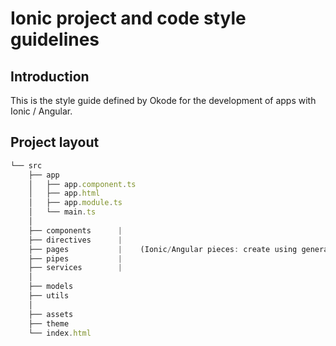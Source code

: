 # Ionic project and code style guidelines

## Introduction
This is the style guide defined by Okode for the development of apps with Ionic / Angular.

## Project layout

```typescript
└── src
    ├── app
    │   ├── app.component.ts
    │   ├── app.html
    │   ├── app.module.ts
    │   └── main.ts
    │   
    ├── components      |
    ├── directives      |
    ├── pages           |    (Ionic/Angular pieces: create using generator)
    ├── pipes           |
    ├── services        |
    │
    ├── models
    ├── utils
    │
    ├── assets
    ├── theme
    └── index.html
```
